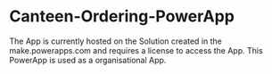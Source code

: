 # Canteen-Ordering-PowerApp
The App is currently hosted on the Solution created in the make.powerapps.com and requires a license to access the App. This PowerApp is used as a organisational App.
